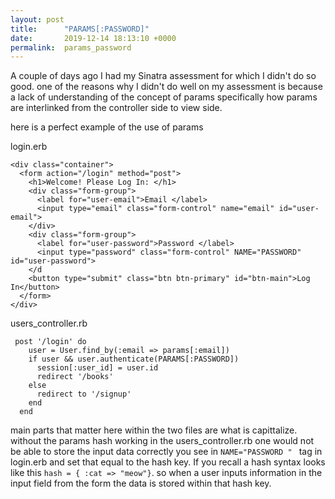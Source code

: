 ```yaml
---
layout: post
title:      "PARAMS[:PASSWORD]"
date:       2019-12-14 18:13:10 +0000
permalink:  params_password
---
```



A couple of days ago I had my Sinatra assessment for which I didn't do so good.
one of the reasons why I didn't do well on my assessment is because a lack of understanding of the concept of params
specifically how params are interlinked from the controller side to view side. 

here is a perfect example of the use of params

login.erb
```
<div class="container">
  <form action="/login" method="post">
    <h1>Welcome! Please Log In: </h1>
    <div class="form-group">
      <label for="user-email">Email </label>
      <input type="email" class="form-control" name="email" id="user-email">
    </div>
    <div class="form-group">
      <label for="user-password">Password </label>
      <input type="password" class="form-control" NAME="PASSWORD"  id="user-password">
    </d
    <button type="submit" class="btn btn-primary" id="btn-main">Log In</button>
  </form>
</div>

```

users_controller.rb
```
 post '/login' do
    user = User.find_by(:email => params[:email])
    if user && user.authenticate(PARAMS[:PASSWORD])
      session[:user_id] = user.id
      redirect '/books'
    else
      redirect to '/signup'
    end
  end
```

main parts that matter here within the two files are what is capittalize. without the params hash working in the users_controller.rb one would not be able to store the input data correctly you see in  `NAME="PASSWORD " ` tag in login.erb and set that equal to the hash key. 
If you recall a hash syntax looks like this `hash = {
  :cat => "meow"}`. so when a user inputs information in the input field from the form the data is stored within that hash key.
	
